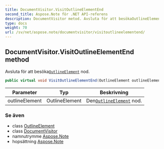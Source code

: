 ```yaml
---
title: DocumentVisitor.VisitOutlineElementEnd
second_title: Aspose.Note för .NET API-referens
description: DocumentVisitor metod. Avsluta för att besökaOutlineElement nod.
type: docs
weight: 70
url: /sv/net/aspose.note/documentvisitor/visitoutlineelementend/
---
```

## DocumentVisitor.VisitOutlineElementEnd method

Avsluta för att besöka[`OutlineElement`](../../outlineelement/) nod.

```csharp
public virtual void VisitOutlineElementEnd(OutlineElement outlineElement)
```

| Parameter | Typ | Beskrivning |
| --- | --- | --- |
| outlineElement | OutlineElement | Den[`OutlineElement`](../../outlineelement/) nod. |

### Se även

* class [OutlineElement](../../outlineelement/)
* class [DocumentVisitor](../)
* namnutrymme [Aspose.Note](../../documentvisitor/)
* hopsättning [Aspose.Note](../../../)


